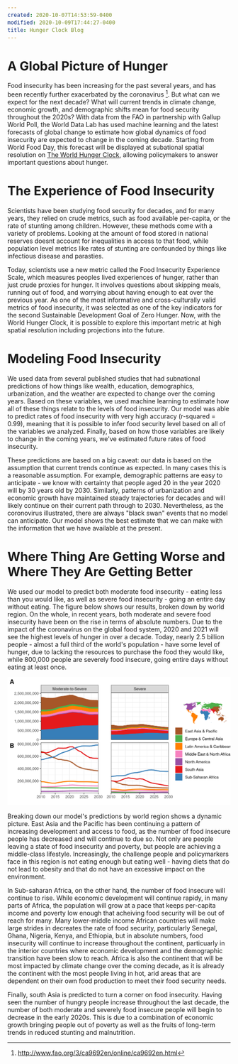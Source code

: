 ```yaml
---
created: 2020-10-07T14:53:59-0400
modified: 2020-10-09T17:44:27-0400
title: Hunger Clock Blog
---
```


# A Global Picture of Hunger
Food insecurity has been increasing for the past several years, and has been recently further exacerbated by the coronavirus [^1].  But what can we expect for the next decade?  What will current trends in climate change, economic growth, and demographic shifts mean for food security throughout the 2020s?  With data from the FAO in partnership with Gallup World Poll, the World Data Lab has used machine learning and the latest forecasts of global change to estimate how global dynamics of food insecurity are expected to change in the coming decade.   Starting from World Food Day, this forecast will be displayed at subational spatial resolution on [The World Hunger Clock](worldhunger.io), allowing policymakers to answer important questions about hunger.

# The Experience of Food Insecurity
Scientists have been studying food security for decades, and for many years, they relied on crude metrics, such as food available per-capita, or the rate of stunting among children.  However, these methods come with a variety of problems.  Looking at the amount of food stored in national reserves doesnt account for inequalities in access to that food, while population level metrics like rates of stunting are confounded by things like infectious disease and parasties.

Today, scientists use a new metric called the Food Insecurity Experience Scale, which measures peoples lived experiences of hunger, rather than just crude proxies for hunger.  It involves questions about skipping meals, running out of food, and worrying about having enough to eat over the previous year.  As one of the most informative and cross-culturally valid metrics of food insecurity, it was selected as one of the key indicators for the second Sustainable Development Goal of Zero Hunger.  Now, with the World Hunger Clock, it is possible to explore this important metric at high spatial resolution including projections into the future.

# Modeling Food Insecurity
We used data from several published studies that had subnational predictions of how things like wealth, education, demographics, urbanization, and the weather are expected to change over the coming years.  Based on these variables, we used machine learning to estimate how all of these things relate to the levels of food insecurity.  Our model was able to predict rates of food insecurity with very high accuracy (r-squared = 0.99), meaning that it is possible to infer food security level based on all of the variables we analyzed.  Finally, based on how those variables are likely to change in the coming years, we've estimated future rates of food insecurity.

These predictions are based on a big caveat: our data is based on the assumption that current trends continue as expected.  In many cases this is a reasonable assumption.  For example, demographic patterns are easy to anticipate - we know with certainty that people aged 20 in the year 2020 will by 30 years old by 2030.  Similarly, patterns of urbanization and economic growth have maintained steady trajectories for decades and will likely continue on their current path through to 2030.  Nevertheless, as the coronovirus illustrated, there are always "black swan" events that no model can anticipate.  Our model shows the best estimate that we can make with the information that we have available at the present.

# Where Thing Are Getting Worse and Where They Are Getting Better
We used our model to predict both moderate food insecurity - eating less than you would like, as well as severe food insecurity - going an entire day without eating.  The figure below shows our results, broken down by world region.  On the whole, in recent years, both moderate and severe food insecurity have been on the rise in terms of absolute numbers.  Due to the impact of the coronavirus on the global food system, 2020 and 2021 will see the highest levels of hunger in over a decade.  Today, nearly 2.5 billion people - almost a full third of the world's population - have some level of hunger, due to lacking the resources to purchase the food they would like, while 800,000 people are severely food insecure, going entire days without eating at least once.  

![Number of people with moderate and severe food insecurity, broken down by world region](img/TimeSeries.png)

Breaking down our model's predictions by world region shows a dynamic picture.  East Asia and the Pacific has been continuing a pattern of increasing development and access to food, as the number of food insecure people has decreased and will continue to due so.  Not only are people leaving a state of food insecurity and poverty, but people are achieving a middle-class lifestyle. Increasingly, the challenge people and policymarkers face in this region is not eating enough but eating well - having diets that do not lead to obesity and that do not have an excessive impact on the environment.

In Sub-saharan Africa, on the other hand, the number of food insecure will continue to rise.  While economic development will continue rapidy, in many parts of Africa, the population will grow at a pace that keeps per-capita income and poverty low enough that acheiving food security will be out of reach for many.  Many lower-middle income African countries will make large strides in decreates the rate of food security, particularly Senegal, Ghana, Nigeria, Kenya, and Ethiopia, but in absolute numbers, food insecurity will continue to increase throughout the continent, particuarly in the interior countries where economic development and the demographic transition have been slow to reach.  Africa is also the continent that will be most impacted by climate change over the coming decade, as it is already the continent with the most people living in hot, arid areas that are dependent on their own food production to meet their food security needs.

Finally, south Asia is predicted to turn a corner on food insecurity.  Having seen the number of hungry people increase throughout the last decade, the number of both moderate and severely food insecure people will begin to decrease in the early 2020s.  This is due to a combination of economic growth bringing people out of poverty as well as the fruits of long-term trends in reduced stunting and malnutrition.

[^1]: http://www.fao.org/3/ca9692en/online/ca9692en.html


